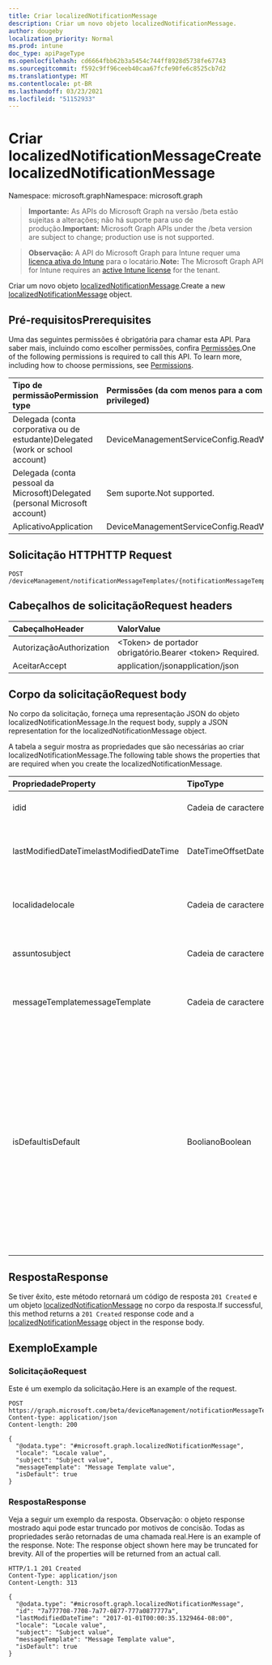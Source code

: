 ```yaml
---
title: Criar localizedNotificationMessage
description: Criar um novo objeto localizedNotificationMessage.
author: dougeby
localization_priority: Normal
ms.prod: intune
doc_type: apiPageType
ms.openlocfilehash: cd6664fbb62b3a5454c744ff8928d5738fe67743
ms.sourcegitcommit: f592c9ff96ceeb40caa67fcfe90fe6c8525cb7d2
ms.translationtype: MT
ms.contentlocale: pt-BR
ms.lasthandoff: 03/23/2021
ms.locfileid: "51152933"
---
```

# <a name="create-localizednotificationmessage"></a><span data-ttu-id="fcfa0-103">Criar localizedNotificationMessage</span><span class="sxs-lookup"><span data-stu-id="fcfa0-103">Create localizedNotificationMessage</span></span>

<span data-ttu-id="fcfa0-104">Namespace: microsoft.graph</span><span class="sxs-lookup"><span data-stu-id="fcfa0-104">Namespace: microsoft.graph</span></span>

> <span data-ttu-id="fcfa0-105">**Importante:** As APIs do Microsoft Graph na versão /beta estão sujeitas a alterações; não há suporte para uso de produção.</span><span class="sxs-lookup"><span data-stu-id="fcfa0-105">**Important:** Microsoft Graph APIs under the /beta version are subject to change; production use is not supported.</span></span>

> <span data-ttu-id="fcfa0-106">**Observação:** A API do Microsoft Graph para Intune requer uma [licença ativa do Intune](https://go.microsoft.com/fwlink/?linkid=839381) para o locatário.</span><span class="sxs-lookup"><span data-stu-id="fcfa0-106">**Note:** The Microsoft Graph API for Intune requires an [active Intune license](https://go.microsoft.com/fwlink/?linkid=839381) for the tenant.</span></span>

<span data-ttu-id="fcfa0-107">Criar um novo objeto [localizedNotificationMessage](../resources/intune-notification-localizednotificationmessage.md).</span><span class="sxs-lookup"><span data-stu-id="fcfa0-107">Create a new [localizedNotificationMessage](../resources/intune-notification-localizednotificationmessage.md) object.</span></span>

## <a name="prerequisites"></a><span data-ttu-id="fcfa0-108">Pré-requisitos</span><span class="sxs-lookup"><span data-stu-id="fcfa0-108">Prerequisites</span></span>
<span data-ttu-id="fcfa0-p101">Uma das seguintes permissões é obrigatória para chamar esta API. Para saber mais, incluindo como escolher permissões, confira [Permissões](/graph/permissions-reference).</span><span class="sxs-lookup"><span data-stu-id="fcfa0-p101">One of the following permissions is required to call this API. To learn more, including how to choose permissions, see [Permissions](/graph/permissions-reference).</span></span>

|<span data-ttu-id="fcfa0-111">Tipo de permissão</span><span class="sxs-lookup"><span data-stu-id="fcfa0-111">Permission type</span></span>|<span data-ttu-id="fcfa0-112">Permissões (da com menos para a com mais privilégios)</span><span class="sxs-lookup"><span data-stu-id="fcfa0-112">Permissions (from least to most privileged)</span></span>|
|:---|:---|
|<span data-ttu-id="fcfa0-113">Delegada (conta corporativa ou de estudante)</span><span class="sxs-lookup"><span data-stu-id="fcfa0-113">Delegated (work or school account)</span></span>|<span data-ttu-id="fcfa0-114">DeviceManagementServiceConfig.ReadWrite.All</span><span class="sxs-lookup"><span data-stu-id="fcfa0-114">DeviceManagementServiceConfig.ReadWrite.All</span></span>|
|<span data-ttu-id="fcfa0-115">Delegada (conta pessoal da Microsoft)</span><span class="sxs-lookup"><span data-stu-id="fcfa0-115">Delegated (personal Microsoft account)</span></span>|<span data-ttu-id="fcfa0-116">Sem suporte.</span><span class="sxs-lookup"><span data-stu-id="fcfa0-116">Not supported.</span></span>|
|<span data-ttu-id="fcfa0-117">Aplicativo</span><span class="sxs-lookup"><span data-stu-id="fcfa0-117">Application</span></span>|<span data-ttu-id="fcfa0-118">DeviceManagementServiceConfig.ReadWrite.All</span><span class="sxs-lookup"><span data-stu-id="fcfa0-118">DeviceManagementServiceConfig.ReadWrite.All</span></span>|

## <a name="http-request"></a><span data-ttu-id="fcfa0-119">Solicitação HTTP</span><span class="sxs-lookup"><span data-stu-id="fcfa0-119">HTTP Request</span></span>
<!-- {
  "blockType": "ignored"
}
-->
``` http
POST /deviceManagement/notificationMessageTemplates/{notificationMessageTemplateId}/localizedNotificationMessages
```

## <a name="request-headers"></a><span data-ttu-id="fcfa0-120">Cabeçalhos de solicitação</span><span class="sxs-lookup"><span data-stu-id="fcfa0-120">Request headers</span></span>
|<span data-ttu-id="fcfa0-121">Cabeçalho</span><span class="sxs-lookup"><span data-stu-id="fcfa0-121">Header</span></span>|<span data-ttu-id="fcfa0-122">Valor</span><span class="sxs-lookup"><span data-stu-id="fcfa0-122">Value</span></span>|
|:---|:---|
|<span data-ttu-id="fcfa0-123">Autorização</span><span class="sxs-lookup"><span data-stu-id="fcfa0-123">Authorization</span></span>|<span data-ttu-id="fcfa0-124">&lt;Token&gt; de portador obrigatório.</span><span class="sxs-lookup"><span data-stu-id="fcfa0-124">Bearer &lt;token&gt; Required.</span></span>|
|<span data-ttu-id="fcfa0-125">Aceitar</span><span class="sxs-lookup"><span data-stu-id="fcfa0-125">Accept</span></span>|<span data-ttu-id="fcfa0-126">application/json</span><span class="sxs-lookup"><span data-stu-id="fcfa0-126">application/json</span></span>|

## <a name="request-body"></a><span data-ttu-id="fcfa0-127">Corpo da solicitação</span><span class="sxs-lookup"><span data-stu-id="fcfa0-127">Request body</span></span>
<span data-ttu-id="fcfa0-128">No corpo da solicitação, forneça uma representação JSON do objeto localizedNotificationMessage.</span><span class="sxs-lookup"><span data-stu-id="fcfa0-128">In the request body, supply a JSON representation for the localizedNotificationMessage object.</span></span>

<span data-ttu-id="fcfa0-129">A tabela a seguir mostra as propriedades que são necessárias ao criar localizedNotificationMessage.</span><span class="sxs-lookup"><span data-stu-id="fcfa0-129">The following table shows the properties that are required when you create the localizedNotificationMessage.</span></span>

|<span data-ttu-id="fcfa0-130">Propriedade</span><span class="sxs-lookup"><span data-stu-id="fcfa0-130">Property</span></span>|<span data-ttu-id="fcfa0-131">Tipo</span><span class="sxs-lookup"><span data-stu-id="fcfa0-131">Type</span></span>|<span data-ttu-id="fcfa0-132">Descrição</span><span class="sxs-lookup"><span data-stu-id="fcfa0-132">Description</span></span>|
|:---|:---|:---|
|<span data-ttu-id="fcfa0-133">id</span><span class="sxs-lookup"><span data-stu-id="fcfa0-133">id</span></span>|<span data-ttu-id="fcfa0-134">Cadeia de caracteres</span><span class="sxs-lookup"><span data-stu-id="fcfa0-134">String</span></span>|<span data-ttu-id="fcfa0-135">Chave da entidade.</span><span class="sxs-lookup"><span data-stu-id="fcfa0-135">Key of the entity.</span></span>|
|<span data-ttu-id="fcfa0-136">lastModifiedDateTime</span><span class="sxs-lookup"><span data-stu-id="fcfa0-136">lastModifiedDateTime</span></span>|<span data-ttu-id="fcfa0-137">DateTimeOffset</span><span class="sxs-lookup"><span data-stu-id="fcfa0-137">DateTimeOffset</span></span>|<span data-ttu-id="fcfa0-138">DateTime da última modificação do objeto.</span><span class="sxs-lookup"><span data-stu-id="fcfa0-138">DateTime the object was last modified.</span></span>|
|<span data-ttu-id="fcfa0-139">localidade</span><span class="sxs-lookup"><span data-stu-id="fcfa0-139">locale</span></span>|<span data-ttu-id="fcfa0-140">Cadeia de caracteres</span><span class="sxs-lookup"><span data-stu-id="fcfa0-140">String</span></span>|<span data-ttu-id="fcfa0-141">A localidade para a qual esta mensagem se destina.</span><span class="sxs-lookup"><span data-stu-id="fcfa0-141">The Locale for which this message is destined.</span></span>|
|<span data-ttu-id="fcfa0-142">assunto</span><span class="sxs-lookup"><span data-stu-id="fcfa0-142">subject</span></span>|<span data-ttu-id="fcfa0-143">Cadeia de caracteres</span><span class="sxs-lookup"><span data-stu-id="fcfa0-143">String</span></span>|<span data-ttu-id="fcfa0-144">O assunto do modelo da mensagem.</span><span class="sxs-lookup"><span data-stu-id="fcfa0-144">The Message Template Subject.</span></span>|
|<span data-ttu-id="fcfa0-145">messageTemplate</span><span class="sxs-lookup"><span data-stu-id="fcfa0-145">messageTemplate</span></span>|<span data-ttu-id="fcfa0-146">Cadeia de caracteres</span><span class="sxs-lookup"><span data-stu-id="fcfa0-146">String</span></span>|<span data-ttu-id="fcfa0-147">O conteúdo do modelo da mensagem.</span><span class="sxs-lookup"><span data-stu-id="fcfa0-147">The Message Template content.</span></span>|
|<span data-ttu-id="fcfa0-148">isDefault</span><span class="sxs-lookup"><span data-stu-id="fcfa0-148">isDefault</span></span>|<span data-ttu-id="fcfa0-149">Booliano</span><span class="sxs-lookup"><span data-stu-id="fcfa0-149">Boolean</span></span>|<span data-ttu-id="fcfa0-150">Sinaliza para indicar se esta é ou não a localidade padrão do fallback de idioma.</span><span class="sxs-lookup"><span data-stu-id="fcfa0-150">Flag to indicate whether or not this is the default locale for language fallback.</span></span> <span data-ttu-id="fcfa0-151">Esse sinalizador só pode ser definido.</span><span class="sxs-lookup"><span data-stu-id="fcfa0-151">This flag can only be set.</span></span> <span data-ttu-id="fcfa0-152">Para remover a definição, defina esta propriedade como verdadeira na outra Mensagem de notificação localizada.</span><span class="sxs-lookup"><span data-stu-id="fcfa0-152">To unset, set this property to true on another Localized Notification Message.</span></span>|



## <a name="response"></a><span data-ttu-id="fcfa0-153">Resposta</span><span class="sxs-lookup"><span data-stu-id="fcfa0-153">Response</span></span>
<span data-ttu-id="fcfa0-154">Se tiver êxito, este método retornará um código de resposta `201 Created` e um objeto [localizedNotificationMessage](../resources/intune-notification-localizednotificationmessage.md) no corpo da resposta.</span><span class="sxs-lookup"><span data-stu-id="fcfa0-154">If successful, this method returns a `201 Created` response code and a [localizedNotificationMessage](../resources/intune-notification-localizednotificationmessage.md) object in the response body.</span></span>

## <a name="example"></a><span data-ttu-id="fcfa0-155">Exemplo</span><span class="sxs-lookup"><span data-stu-id="fcfa0-155">Example</span></span>

### <a name="request"></a><span data-ttu-id="fcfa0-156">Solicitação</span><span class="sxs-lookup"><span data-stu-id="fcfa0-156">Request</span></span>
<span data-ttu-id="fcfa0-157">Este é um exemplo da solicitação.</span><span class="sxs-lookup"><span data-stu-id="fcfa0-157">Here is an example of the request.</span></span>
``` http
POST https://graph.microsoft.com/beta/deviceManagement/notificationMessageTemplates/{notificationMessageTemplateId}/localizedNotificationMessages
Content-type: application/json
Content-length: 200

{
  "@odata.type": "#microsoft.graph.localizedNotificationMessage",
  "locale": "Locale value",
  "subject": "Subject value",
  "messageTemplate": "Message Template value",
  "isDefault": true
}
```

### <a name="response"></a><span data-ttu-id="fcfa0-158">Resposta</span><span class="sxs-lookup"><span data-stu-id="fcfa0-158">Response</span></span>
<span data-ttu-id="fcfa0-p103">Veja a seguir um exemplo da resposta. Observação: o objeto response mostrado aqui pode estar truncado por motivos de concisão. Todas as propriedades serão retornadas de uma chamada real.</span><span class="sxs-lookup"><span data-stu-id="fcfa0-p103">Here is an example of the response. Note: The response object shown here may be truncated for brevity. All of the properties will be returned from an actual call.</span></span>
``` http
HTTP/1.1 201 Created
Content-Type: application/json
Content-Length: 313

{
  "@odata.type": "#microsoft.graph.localizedNotificationMessage",
  "id": "7a777708-7708-7a77-0877-777a0877777a",
  "lastModifiedDateTime": "2017-01-01T00:00:35.1329464-08:00",
  "locale": "Locale value",
  "subject": "Subject value",
  "messageTemplate": "Message Template value",
  "isDefault": true
}
```




